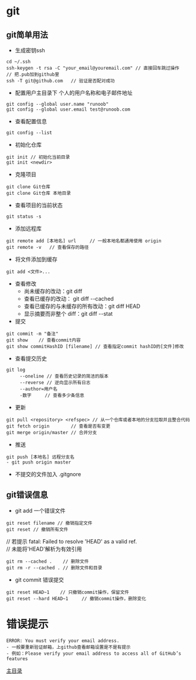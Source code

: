 # git

## git简单用法
* 生成密钥ssh
```
cd ~/.ssh
ssh-keygen -t rsa -C "your_email@youremail.com" // 直接回车跳过操作
// 把.pub加到github里
ssh -T git@github.com   // 验证是否配对成功
```
* 配置用户主目录下 个人的用户名称和电子邮件地址
```
git config --global user.name "runoob"
git config --global user.email test@runoob.com
```
* 查看配置信息
```
git config --list
```
* 初始化仓库
```
git init // 初始化当前目录
git init <newdir>
```
* 克隆项目
```
git clone Git仓库
git clone Git仓库 本地目录
```
* 查看项目的当前状态
```
git status -s
```
* 添加远程库
```
git remote add [本地名] url     // 一般本地名都通用使用 origin
git remote -v   // 查看保存的路径
```
* 将文件添加到缓存
```
git add <文件>...
```
* 查看修改
    + 尚未缓存的改动：git diff
    + 查看已缓存的改动： git diff --cached
    + 查看已缓存的与未缓存的所有改动：git diff HEAD
    + 显示摘要而非整个 diff：git diff --stat  
* 提交
```
git commit -m "备注"
git show    // 查看commit内容
git show commitHashID [filename] // 查看指定commit hashID的[文件]修改
```
* 查看提交历史
```
git log
     --oneline // 查看历史记录的简洁的版本
     --reverse // 逆向显示所有日志
     --author=用户名
     -数字     // 查看多少条信息
```
* 更新
```
git pull <repository> <refspec> // 从一个仓库或者本地的分支拉取并且整合代码
git fetch origin        // 查看是否有变更
git merge origin/master // 合并分支
```
* 推送
```
git push [本地名] 远程分支名
- git push origin master
```
* 不提交的文件加入 .gitgnore
## git错误信息
* git add 一个错误文件
```
git reset filename // 撤销指定文件
git reset // 撤销所有文件

```
// 若提示 fatal: Failed to resolve 'HEAD' as a valid ref.  
// 未能将'HEAD'解析为有效引用
```
git rm --cached .    // 删除文件
git rm -r --cached . // 删除文件和目录
```
* git commit 错误提交
```
git reset HEAD~1    // 只撤销commit操作，保留文件
git reset --hard HEAD~1     // 撤销commit操作，删除变化
```

# 错误提示
```
ERROR: You must verify your email address.
- 一般要重新验证邮箱，上github查看邮箱设置是不是有提示
- 例如：Please verify your email address to access all of GitHub’s features
```

[主目录](../../README.md)